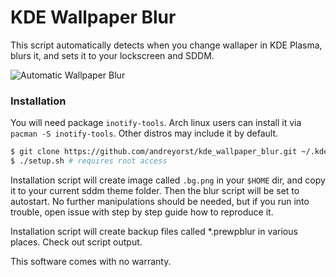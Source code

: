 # KDE Wallpaper Blur

This script automatically detects when you change wallaper in KDE Plasma, blurs it, and sets it to your lockscreen and SDDM.

![Automatic Wallpaper Blur](demonstration.gif)

### Installation

You will need package `inotify-tools`. Arch linux users can install it via `pacman -S inotify-tools`. Other distros may include it by default.

```bash
$ git clone https://github.com/andreyorst/kde_wallpaper_blur.git ~/.kde_wallpaper_blur; cd ~/.kde_wallpaper_blur
$ ./setup.sh # requires root access
```

Installation script will create image called `.bg.png` in your `$HOME` dir, and copy it to your current sddm theme folder. Then the blur script will be set to autostart.
No further manipulations should be needed, but if you run into trouble, open issue with step by step guide how to reproduce it.

Installation script will create backup files called \*.prewpblur in various places. Check out script output.

This software comes with no warranty.
